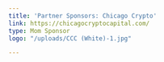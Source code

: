 ```yaml
---
title: 'Partner Sponsors: Chicago Crypto'
link: https://chicagocryptocapital.com/
type: Mom Sponsor
logo: "/uploads/CCC (White)-1.jpg"

---
```

